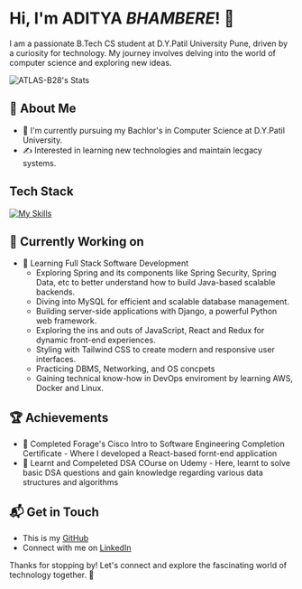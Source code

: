 # Hi, I'm ADITYA ***BHAMBERE***! 👋

I am a passionate B.Tech CS student at D.Y.Patil University Pune, driven by a curiosity for technology. My journey involves delving into the world of computer science and exploring new ideas.

![ATLAS-B28's Stats](https://github-readme-stats.vercel.app/api?username=ATLAS-B28&theme=vue-dark&show_icons=true&hide_border=true&count_private=true)

## 🚀 About Me

- 🔭 I'm currently pursuing my Bachlor's in Computer Science at D.Y.Patil University.
- ✍️ Interested in learning new technologies and maintain lecgacy systems.

## Tech Stack
[![My Skills](https://skillicons.dev/icons?i=java,html,css,js,mysql,docker,aws)](https://skillicons.dev)

## 🔭 Currently Working on

- 🚀 Learning Full Stack Software Development
  - Exploring Spring and its components like Spring Security, Spring Data, etc to better understand how to build
    Java-based scalable backends.
  - Diving into MySQL for efficient and scalable database management.
  - Building server-side applications with Django, a powerful Python web framework.
  - Exploring the ins and outs of JavaScript, React and Redux for dynamic front-end experiences.
  - Styling with Tailwind CSS to create modern and responsive user interfaces.
  - Practicing DBMS, Networking, and OS concpets
  - Gaining technical know-how in DevOps enviroment by learning AWS, Docker and Linux.

 ## 🏆 Achievements

- 🌟 Completed Forage's Cisco Intro to Software Engineering Completion Certificate - Where I developed a React-based fornt-end application
- 🌟 Learnt and Compeleted DSA COurse on Udemy - Here, learnt to solve basic DSA questions and gain knowledge regarding various data structures and algorithms


## 📬 Get in Touch

- This is my [GitHub](https://github.com/ATLAS-B28)
- Connect with me on [LinkedIn](https://www.linkedin.com/in/aditya-bhambere-7a96a9225/)

Thanks for stopping by! Let's connect and explore the fascinating world of technology together. 🚀



<!--

Here are some ideas to get you started:

- 🔭 I’m currently working on ...
- 🌱 I’m currently learning ...
- 👯 I’m looking to collaborate on ...
- 🤔 I’m looking for help with ...
- 💬 Ask me about ...
- 📫 How to reach me: ...
- 😄 Pronouns: ...
- ⚡ Fun fact: ...
--!>
